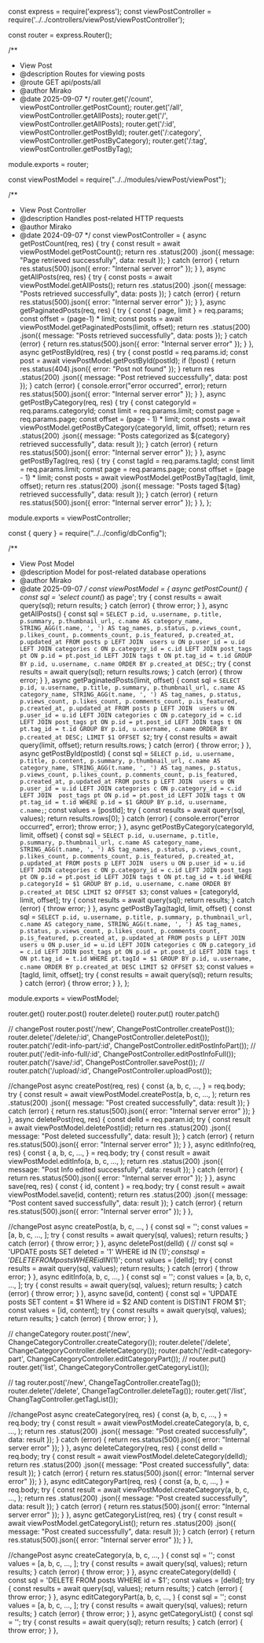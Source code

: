 const express = require('express');
const viewPostController = require('../../controllers/viewPost/viewPostController');

const router = express.Router();

/**
 * View Post
 * @description Routes for viewing posts
 * @route GET api/posts/all
 * @author Mirako
 * @date 2025-09-07
 */
router.get('/count', viewPostController.getPostCount);
router.get('/all', viewPostController.getAllPosts);
router.get('/', viewPostController.getAllPosts);
router.get('/:id', viewPostController.getPostById);
router.get('/:category', viewPostController.getPostByCategory);
router.get('/:tag', viewPostController.getPostByTag);

module.exports = router;







const viewPostModel = require("../../modules/viewPost/viewPost");

/**
 * View Post Controller
 * @description Handles post-related HTTP requests
 * @author Mirako
 * @date 2024-09-07
 */
const viewPostController = {
  async getPostCount(req, res) {
    try {
      const result = await viewPostModel.getPostCount();
      return res
        .status(200)
        .json({ message: "Page retrieved successfully", data: result });
    } catch (error) {
      return res.status(500).json({ error: "Internal server error" });
    }
  },
  async getAllPosts(req, res) {
    try {
      const posts = await viewPostModel.getAllPosts();
      return res
        .status(200)
        .json({ message: "Posts retrieved successfully", data: posts });
    } catch (error) {
      return res.status(500).json({ error: "Internal server error" });
    }
  },
  async getPaginatedPosts(req, res) {
    try {
      const { page, limit } = req.params;
      const offset = (page-1) * limit;
      const posts = await viewPostModel.getPaginatedPosts(limit, offset);
        return res
          .status(200)
          .json({ message: "Posts retrieved successfully", data: posts });
    } catch (error) {
      return res.status(500).json({ error: "Internal server error" });
    }
  },
  async getPostById(req, res) {
    try {
      const postId = req.params.id;
      const post = await viewPostModel.getPostById(postId);
      if (!post) {
        return res.status(404).json({ error: "Post not found" });
      }
      return res
        .status(200)
        .json({ message: "Post retrieved successfully", data: post });
    } catch (error) {
        console.error("error occurred", error);
      return res.status(500).json({ error: "Internal server error" });
    }
  },
  async getPostByCategory(req, res) {
     try {
       const categoryId = req.params.categoryId;
       const limit = req.params.limit;
       comst page = req.params.page;
       const offset = (page - 1) * limit;
       const posts = await viewPostModel.getPostByCategory(categoryId, limit, offset);
       return res
         .status(200)
         .json({ message: "Posts categorized as ${category} retrieved successfully", data: result });
     } catch (error) {
       return res.status(500).json({ error: "Internal server error" });
     }
  },
  async getPostByTag(req, res) {
    try {
      const tagId = req.params.tagId;
      const limit = req.params.limit;
      comst page = req.params.page;
      const offset = (page - 1) * limit;
      const posts = await viewPostModel.getPostByTag(tagId, limit, offset);
      return res
        .status(200)
        .json({ message: "Posts taged ${tag} retrieved successfully", data: result });
    } catch (error) {
      return res.status(500).json({ error: "Internal server error" });
    }
  },
};

module.exports = viewPostController;








const { query } = require("../../config/dbConfig");

/**
 * View Post Model
 * @description Model for post-related database operations
 * @author Mirako
 * @date 2025-09-07
 */
const viewPostModel = {
  async getPostCount() {
    const sql = 'select count(*) as page';
    try {
      const results = await query(sql);
      return results;
    } catch (error) {
      throw error;
    }
  },
  async getAllPosts() {
    const sql = `SELECT
                    p.id,
                    u.username,
                    p.title,
                    p.summary,
                    p.thumbnail_url,
                    c.name AS category_name,
                    STRING_AGG(t.name, ', ') AS tag_names,
                    p.status,
                    p.views_count,
                    p.likes_count,
                    p.comments_count,
                    p.is_featured,
                    p.created_at,
                    p.updated_at
                FROM
                    posts p
                LEFT JOIN 
                    users u ON p.user_id = u.id
                LEFT JOIN
                    categories c ON p.category_id = c.id
                LEFT JOIN
                    post_tags pt ON p.id = pt.post_id
                LEFT JOIN
                    tags t ON pt.tag_id = t.id
                GROUP BY
                    p.id, u.username, c.name
                ORDER BY
                    p.created_at DESC;`;
    try {
      const results = await query(sql);
      return results.rows;
    } catch (error) {
      throw error;
    }
  },
  async getPaginatedPosts(limit, offset) {
    const sql = `SELECT
                     p.id,
                     u.username,
                     p.title,
                     p.summary,
                     p.thumbnail_url,
                     c.name AS category_name,
                     STRING_AGG(t.name, ', ') AS tag_names,
                     p.status,
                     p.views_count,
                     p.likes_count,
                     p.comments_count,
                     p.is_featured,
                     p.created_at,
                     p.updated_at
                 FROM
                     posts p
                 LEFT JOIN 
                     users u ON p.user_id = u.id
                 LEFT JOIN
                     categories c ON p.category_id = c.id
                 LEFT JOIN
                     post_tags pt ON p.id = pt.post_id
                 LEFT JOIN
                     tags t ON pt.tag_id = t.id
                 GROUP BY
                     p.id, u.username, c.name
                 ORDER BY
                     p.created_at DESC;
                 LIMIT $1 OFFSET $2`;
    try {
      const results = await query(limit, offset);
      return results.rows;
    } catch (error) {
      throw error;
    }
  },
  async getPostById(postId) {
    const sql = `SELECT
                     p.id,
                     u.username,
                     p.title,
                     p.content,
                     p.summary,
                     p.thumbnail_url,
                     c.name AS category_name,
                     STRING_AGG(t.name, ', ') AS tag_names,
                     p.status,
                     p.views_count,
                     p.likes_count,
                     p.comments_count,
                     p.is_featured,
                     p.created_at,
                     p.updated_at
                 FROM
                     posts p
                 LEFT JOIN 
                     users u ON p.user_id = u.id
                 LEFT JOIN
                     categories c ON p.category_id = c.id
                 LEFT JOIN 
                     post_tags pt ON p.id = pt.post_id
                 LEFT JOIN
                     tags t ON pt.tag_id = t.id
                 WHERE
                     p.id = $1
                 GROUP BY
                     p.id, u.username, c.name;`;
    const values = [postId];
    try {
      const results = await query(sql, values);
      return results.rows[0];
    } catch (error) {
      console.error("error occurred", error);
      throw error;
    }
  },
  async getPostByCategory(categoryId, limit, offset) {
    const sql = `SELECT
                    p.id,
                    u.username,
                    p.title,
                    p.summary,
                    p.thumbnail_url,
                    c.name AS category_name,
                    STRING_AGG(t.name, ', ') AS tag_names,
                    p.status,
                    p.views_count,
                    p.likes_count,
                    p.comments_count,
                    p.is_featured,
                    p.created_at,
                    p.updated_at
                FROM
                    posts p
                LEFT JOIN 
                    users u ON p.user_id = u.id
                LEFT JOIN
                    categories c ON p.category_id = c.id
                LEFT JOIN
                    post_tags pt ON p.id = pt.post_id
                LEFT JOIN
                    tags t ON pt.tag_id = t.id
                WHERE p.categoryId = $1
                GROUP BY
                    p.id, u.username, c.name
                ORDER BY
                    p.created_at DESC
                LIMIT $2 OFFSET $3`;
    const values = [categoryId, limit, offset];
    try {
      const results = await query(sql);
      return results;
    } catch (error) {
      throw error;
    }
  },
  async getPostByTag(tagId, limit, offset) {
    const sql = `SELECT
                    p.id,
                    u.username,
                    p.title,
                    p.summary,
                    p.thumbnail_url,
                    c.name AS category_name,
                    STRING_AGG(t.name, ', ') AS tag_names,
                    p.status,
                    p.views_count,
                    p.likes_count,
                    p.comments_count,
                    p.is_featured,
                    p.created_at,
                    p.updated_at
                FROM
                    posts p
                LEFT JOIN 
                    users u ON p.user_id = u.id
                LEFT JOIN
                    categories c ON p.category_id = c.id
                LEFT JOIN
                    post_tags pt ON p.id = pt.post_id
                LEFT JOIN
                    tags t ON pt.tag_id = t.id
                WHERE pt.tagId = $1
                GROUP BY
                    p.id, u.username, c.name
                ORDER BY
                    p.created_at DESC
                LIMIT $2 OFFSET $3`;
    const values = [tagId, limit, offset];
    try {
      const results = await query(sql);
      return results;
    } catch (error) {
      throw error;
    }
  },
};

module.exports = viewPostModel;













router.get()
router.post()
router.delete()
router.put()
router.patch()







// changePost
router.post('/new', ChangePostController.createPost());
router.delete('/delete/:id', ChangePostController.deletePost());
router.patch('/edit-info-part/:id', ChangePostController.editPostInfoPart());
// router.put('/edit-info-full/:id', ChangePostController.editPostInfoFull());
router.patch('/save/:id', ChangePostController.savePost());
// router.patch('/upload/:id', ChangePostController.uploadPost());













//changePost
async createPost(req, res) { 
  const {a, b, c, ..., } = req.body;
  try {
    const result = await viewPostModel.createPost(a, b, c, ..., ); 
    return res 
      .status(200) 
      .json({ message: "Post created successfully", data: result }); 
  } catch (error) { 
    return res.status(500).json({ error: "Internal server error" }); 
  } 
}, 
async deletePost(req, res) { 
  const delId = req.param.id;
  try {
    const result = await viewPostModel.deletePost(id); 
    return res 
      .status(200) 
      .json({ message: "Post deleted successfully", data: result }); 
  } catch (error) { 
    return res.status(500).json({ error: "Internal server error" }); 
  } 
}, 
async editInfo(req, res) { 
  const { a, b, c, ..., } = req.body;
  try {
    const result = await viewPostModel.editInfo(a, b, c, ..., ); 
    return res 
      .status(200) 
      .json({ message: "Post Info edited successfully", data: result }); 
  } catch (error) { 
    return res.status(500).json({ error: "Internal server error" }); 
  } 
}, 
async save(req, res) { 
  const { id, content } = req.body;
  try {
    const result = await viewPostModel.save(id, content); 
    return res 
      .status(200) 
      .json({ message: "Post content saved successfully", data: result }); 
  } catch (error) { 
    return res.status(500).json({ error: "Internal server error" }); 
  } 
}, 














//changePost
async createPost(a, b, c, ..., ) { 
  const sql = '';
  const values = [a, b, c, ..., ];
  try { 
    const results = await query(sql, values); 
    return results; 
  } catch (error) { 
    throw error; 
  } 
}, 
async deletePost(delId) {
  // const sql = 'UPDATE posts SET deleted = '1' WHERE id IN ($1)';
  const sql = 'DELETE FROM posts WHERE id IN ($1)';
  const values = [delId];
  try { 
    const results = await query(sql, values); 
    return results; 
  } catch (error) { 
    throw error; 
  } 
}, 
async editInfo(a, b, c, ..., ) { 
  const sql = '';
  const values = [a, b, c, ..., ];
  try { 
    const results = await query(sql, values); 
    return results; 
  } catch (error) { 
    throw error; 
  } 
}, 
async save(id, content) { 
  const sql = 'UPDATE posts SET content = $1 Where id = $2 AND content is DISTINT FROM $1';
  const values = [id, content];
  try { 
    const results = await query(sql, values); 
    return results; 
  } catch (error) { 
    throw error; 
  } 
}, 



// changeCategory
router.post('/new', ChangeCategoryController.createCategory());
router.delete('/delete', ChangeCategoryController.deleteCategory());
router.patch('/edit-category-part', ChangeCategoryController.editCategoryPart());
// router.put()
router.get('list', ChangeCategoryController.getCategoryList());

// tag
router.post('/new', ChangeTagController.createTag());
router.delete('/delete', ChangeTagController.deleteTag());
router.get('/list', ChangTagController.getTagList());









//changePost
async createCategory(req, res) { 
  const {a, b, c, ..., } = req.body;
  try {
    const result = await viewPostModel.createCategory(a, b, c, ..., ); 
    return res 
      .status(200) 
      .json({ message: "Post created successfully", data: result }); 
  } catch (error) { 
    return res.status(500).json({ error: "Internal server error" }); 
  } 
}, 
async deleteCategory(req, res) { 
  const delId = req.body;
  try {
    const result = await viewPostModel.deleteCategory(delId); 
    return res 
      .status(200) 
      .json({ message: "Post created successfully", data: result }); 
  } catch (error) { 
    return res.status(500).json({ error: "Internal server error" }); 
  } 
}, 
async editCategoryPart(req, res) { 
  const {a, b, c, ..., } = req.body;
  try {
    const result = await viewPostModel.createCategory(a, b, c, ..., ); 
    return res 
      .status(200) 
      .json({ message: "Post created successfully", data: result }); 
  } catch (error) { 
    return res.status(500).json({ error: "Internal server error" }); 
  } 
}, 
async getCategoryList(req, res) { 
  try {
    const result = await viewPostModel.getCategoryList(); 
    return res 
      .status(200) 
      .json({ message: "Post created successfully", data: result }); 
  } catch (error) { 
    return res.status(500).json({ error: "Internal server error" }); 
  } 
},












//changePost
async createCategory(a, b, c, ..., ) { 
  const sql = '';
  const values = [a, b, c, ..., ];
  try { 
    const results = await query(sql, values); 
    return results; 
  } catch (error) { 
    throw error; 
  } 
}, 
async createCategory(delId) { 
  const sql = 'DELETE FROM posts WHERE id = $1';
  const values = [delId];
  try { 
    const results = await query(sql, values); 
    return results; 
  } catch (error) { 
    throw error; 
  } 
}, 
async editCategoryPart(a, b, c, ..., ) { 
  const sql = '';
  const values = [a, b, c, ..., ];
  try { 
    const results = await query(sql, values); 
    return results; 
  } catch (error) { 
    throw error; 
  } 
}, 
async getCategoryList() { 
  const sql = '';
  try { 
    const results = await query(sql); 
    return results; 
  } catch (error) { 
    throw error; 
  } 
}, 
